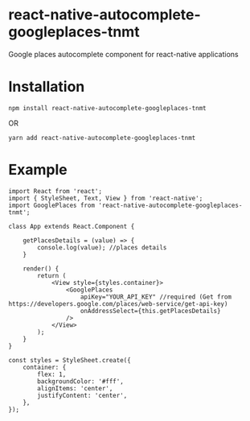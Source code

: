 # react-native-autocomplete-googleplaces-tnmt
Google places autocomplete component for react-native applications

# Installation

`npm install react-native-autocomplete-googleplaces-tnmt`

OR
                       
`yarn add react-native-autocomplete-googleplaces-tnmt`

# Example

	import React from 'react';
	import { StyleSheet, Text, View } from 'react-native';
	import GooglePlaces from 'react-native-autocomplete-googleplaces-tnmt';

	class App extends React.Component {
	
		getPlacesDetails = (value) => {
			console.log(value); //places details
		}
		
		render() {
			return (
				<View style={styles.container}>
					<GooglePlaces 
						apiKey="YOUR_API_KEY" //required (Get from https://developers.google.com/places/web-service/get-api-key)
						onAddressSelect={this.getPlacesDetails}
					/>
				</View>
			);
		}
	}

	const styles = StyleSheet.create({
		container: {
			flex: 1,
			backgroundColor: '#fff',
			alignItems: 'center',
			justifyContent: 'center',
		},
	});
